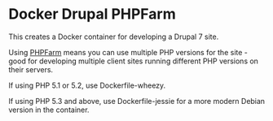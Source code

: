 Docker Drupal PHPFarm
=====================

This creates a Docker container for developing a Drupal 7 site.

Using [PHPFarm](https://github.com/eugenesia/docker-phpfarm) means you can use
multiple PHP versions for the site - good for developing multiple client sites
running different PHP versions on their servers.

If using PHP 5.1 or 5.2, use Dockerfile-wheezy.

If using PHP 5.3 and above, use Dockerfile-jessie for a more modern Debian
version in the container.

